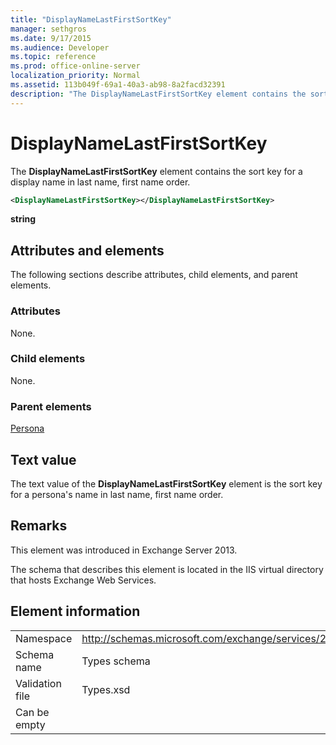 ```yaml
---
title: "DisplayNameLastFirstSortKey"
manager: sethgros
ms.date: 9/17/2015
ms.audience: Developer
ms.topic: reference
ms.prod: office-online-server
localization_priority: Normal
ms.assetid: 113b049f-69a1-40a3-ab98-8a2facd32391
description: "The DisplayNameLastFirstSortKey element contains the sort key for a display name in last name, first name order."
---
```


# DisplayNameLastFirstSortKey

The **DisplayNameLastFirstSortKey** element contains the sort key for a display name in last name, first name order. 
  
```XML
<DisplayNameLastFirstSortKey></DisplayNameLastFirstSortKey>
```

 **string**
## Attributes and elements

The following sections describe attributes, child elements, and parent elements.
  
### Attributes

None.
  
### Child elements

None.
  
### Parent elements

[Persona](persona.md)
  
## Text value

The text value of the **DisplayNameLastFirstSortKey** element is the sort key for a persona's name in last name, first name order. 
  
## Remarks

This element was introduced in Exchange Server 2013.
  
The schema that describes this element is located in the IIS virtual directory that hosts Exchange Web Services.
  
## Element information

|||
|:-----|:-----|
|Namespace  <br/> |http://schemas.microsoft.com/exchange/services/2006/types  <br/> |
|Schema name  <br/> |Types schema  <br/> |
|Validation file  <br/> |Types.xsd  <br/> |
|Can be empty  <br/> ||
   

